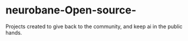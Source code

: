 # neurobane-Open-source-
Projects created to give back to the community, and keep ai in the public hands. 
